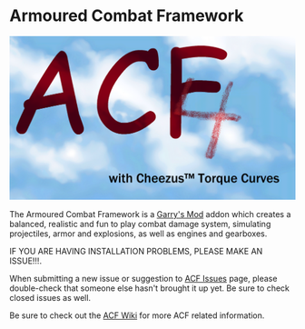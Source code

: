 # Armoured Combat Framework
![ACF Logo](acf-logo.png)

The Armoured Combat Framework is a [Garry's Mod][] addon which creates a balanced, realistic and fun to play combat damage system, simulating projectiles, armor and explosions, as well as engines and gearboxes.

IF YOU ARE HAVING INSTALLATION PROBLEMS, PLEASE MAKE AN ISSUE!!!.

When submitting a new issue or suggestion to [ACF Issues][] page, please double-check that someone else hasn't brought it up yet. Be sure to check closed issues as well.

Be sure to check out the [ACF Wiki][] for more ACF related information.
  
[Garry's Mod]: <http://garrysmod.com/>
[ACF Issues]: <https://github.com/freedom7341/ACF-4/issues>
[ACF Wiki]: <https://github.com/freedom7341/ACF-4/wiki>
